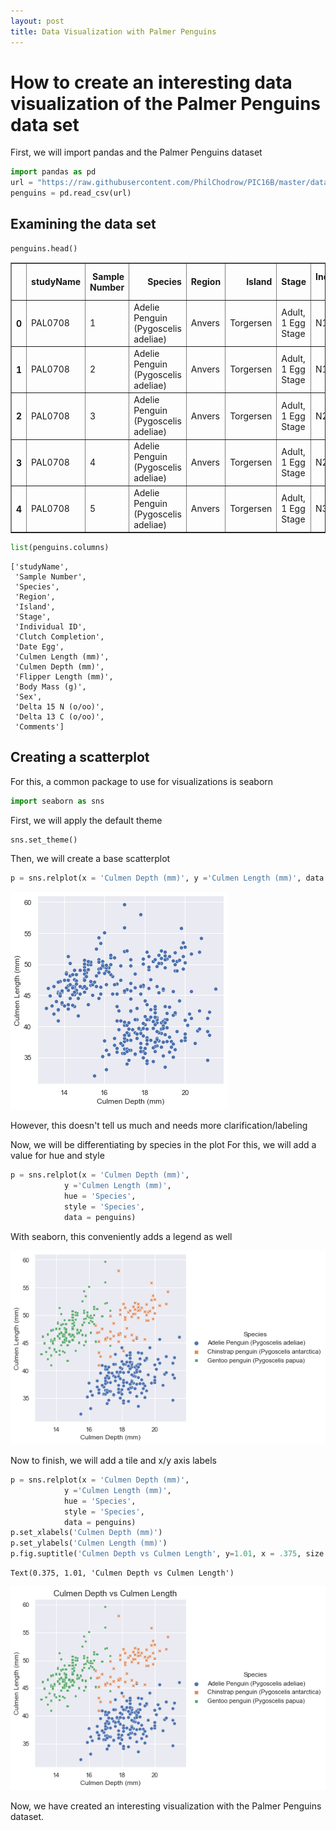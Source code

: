 ```yaml
---
layout: post
title: Data Visualization with Palmer Penguins
---
```


# How to create an interesting data visualization of the Palmer Penguins data set

First, we will import pandas and the Palmer Penguins dataset
```python
import pandas as pd
url = "https://raw.githubusercontent.com/PhilChodrow/PIC16B/master/datasets/palmer_penguins.csv"
penguins = pd.read_csv(url)
```

## Examining the data set

```python
penguins.head()
```




<div>
<style scoped>
    .dataframe tbody tr th:only-of-type {
        vertical-align: middle;
    }

    .dataframe tbody tr th {
        vertical-align: top;
    }

    .dataframe thead th {
        text-align: right;
    }
</style>
<table border="1" class="dataframe">
  <thead>
    <tr style="text-align: right;">
      <th></th>
      <th>studyName</th>
      <th>Sample Number</th>
      <th>Species</th>
      <th>Region</th>
      <th>Island</th>
      <th>Stage</th>
      <th>Individual ID</th>
      <th>Clutch Completion</th>
      <th>Date Egg</th>
      <th>Culmen Length (mm)</th>
      <th>Culmen Depth (mm)</th>
      <th>Flipper Length (mm)</th>
      <th>Body Mass (g)</th>
      <th>Sex</th>
      <th>Delta 15 N (o/oo)</th>
      <th>Delta 13 C (o/oo)</th>
      <th>Comments</th>
    </tr>
  </thead>
  <tbody>
    <tr>
      <th>0</th>
      <td>PAL0708</td>
      <td>1</td>
      <td>Adelie Penguin (Pygoscelis adeliae)</td>
      <td>Anvers</td>
      <td>Torgersen</td>
      <td>Adult, 1 Egg Stage</td>
      <td>N1A1</td>
      <td>Yes</td>
      <td>11/11/07</td>
      <td>39.1</td>
      <td>18.7</td>
      <td>181.0</td>
      <td>3750.0</td>
      <td>MALE</td>
      <td>NaN</td>
      <td>NaN</td>
      <td>Not enough blood for isotopes.</td>
    </tr>
    <tr>
      <th>1</th>
      <td>PAL0708</td>
      <td>2</td>
      <td>Adelie Penguin (Pygoscelis adeliae)</td>
      <td>Anvers</td>
      <td>Torgersen</td>
      <td>Adult, 1 Egg Stage</td>
      <td>N1A2</td>
      <td>Yes</td>
      <td>11/11/07</td>
      <td>39.5</td>
      <td>17.4</td>
      <td>186.0</td>
      <td>3800.0</td>
      <td>FEMALE</td>
      <td>8.94956</td>
      <td>-24.69454</td>
      <td>NaN</td>
    </tr>
    <tr>
      <th>2</th>
      <td>PAL0708</td>
      <td>3</td>
      <td>Adelie Penguin (Pygoscelis adeliae)</td>
      <td>Anvers</td>
      <td>Torgersen</td>
      <td>Adult, 1 Egg Stage</td>
      <td>N2A1</td>
      <td>Yes</td>
      <td>11/16/07</td>
      <td>40.3</td>
      <td>18.0</td>
      <td>195.0</td>
      <td>3250.0</td>
      <td>FEMALE</td>
      <td>8.36821</td>
      <td>-25.33302</td>
      <td>NaN</td>
    </tr>
    <tr>
      <th>3</th>
      <td>PAL0708</td>
      <td>4</td>
      <td>Adelie Penguin (Pygoscelis adeliae)</td>
      <td>Anvers</td>
      <td>Torgersen</td>
      <td>Adult, 1 Egg Stage</td>
      <td>N2A2</td>
      <td>Yes</td>
      <td>11/16/07</td>
      <td>NaN</td>
      <td>NaN</td>
      <td>NaN</td>
      <td>NaN</td>
      <td>NaN</td>
      <td>NaN</td>
      <td>NaN</td>
      <td>Adult not sampled.</td>
    </tr>
    <tr>
      <th>4</th>
      <td>PAL0708</td>
      <td>5</td>
      <td>Adelie Penguin (Pygoscelis adeliae)</td>
      <td>Anvers</td>
      <td>Torgersen</td>
      <td>Adult, 1 Egg Stage</td>
      <td>N3A1</td>
      <td>Yes</td>
      <td>11/16/07</td>
      <td>36.7</td>
      <td>19.3</td>
      <td>193.0</td>
      <td>3450.0</td>
      <td>FEMALE</td>
      <td>8.76651</td>
      <td>-25.32426</td>
      <td>NaN</td>
    </tr>
  </tbody>
</table>
</div>



```python
list(penguins.columns)
```




    ['studyName',
     'Sample Number',
     'Species',
     'Region',
     'Island',
     'Stage',
     'Individual ID',
     'Clutch Completion',
     'Date Egg',
     'Culmen Length (mm)',
     'Culmen Depth (mm)',
     'Flipper Length (mm)',
     'Body Mass (g)',
     'Sex',
     'Delta 15 N (o/oo)',
     'Delta 13 C (o/oo)',
     'Comments']



## Creating a scatterplot

For this, a common package to use for visualizations is seaborn

```python
import seaborn as sns 
```

First, we will apply the default theme

```python
sns.set_theme()
```

Then, we will create a base scatterplot

```python
p = sns.relplot(x = 'Culmen Depth (mm)', y ='Culmen Length (mm)', data = penguins)
```

![png](https://github.com/jameswest25/jameswest25.github.io/blob/master/images/Blog_Post_0_files/Blog_Post_0_7_0.png?raw=true)
    
However, this doesn't tell us much and needs more clarification/labeling

Now, we will be differentiating by species in the plot
For this, we will add a value for hue and style

```python
p = sns.relplot(x = 'Culmen Depth (mm)',
            y ='Culmen Length (mm)',
            hue = 'Species',
            style = 'Species',
            data = penguins)
```
With seaborn, this conveniently adds a legend as well

    
![png](https://github.com/jameswest25/jameswest25.github.io/blob/master/images/Blog_Post_0_files/Blog_Post_0_9_0.png?raw=true)
    

Now to finish, we will add a tile and x/y axis labels

```python
p = sns.relplot(x = 'Culmen Depth (mm)',
            y ='Culmen Length (mm)',
            hue = 'Species',
            style = 'Species',
            data = penguins)
p.set_xlabels('Culmen Depth (mm)')
p.set_ylabels('Culmen Length (mm)')  
p.fig.suptitle('Culmen Depth vs Culmen Length', y=1.01, x = .375, size = 15)
```




    Text(0.375, 1.01, 'Culmen Depth vs Culmen Length')


    
![png](https://github.com/jameswest25/jameswest25.github.io/blob/master/images/Blog_Post_0_files/Blog_Post_0_10_1.png?raw=true)

Now, we have created an interesting visualization with the Palmer Penguins dataset.
    

